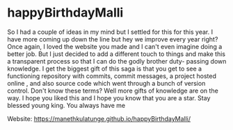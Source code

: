 # happyBirthdayMalli

So I had a couple of ideas in my mind but I settled for this for this year. I have more coming up down the line but hey we improve every year right? Once again, I loved the website you made and I can't even imagine doing a better job. But I just decided to add a different touch to things and make this a transparent process so that I can do the godly brother duty- passing down knowledge. I get the biggest gift of this saga is that you get to see a functioning repository with commits, commit messages, a project hosted online , and also source code which went through a bunch of version control. Don't know these terms? Well more gifts of knowledge are on the way. I hope you liked this and I hope you know that you are a star. Stay blessed young king. You always have me

Website: https://manethkulatunge.github.io/happyBirthdayMalli/
